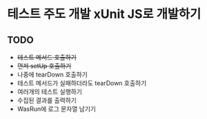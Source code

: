 # 테스트 주도 개발 xUnit JS로 개발하기

## TODO

- ~~테스트 메서드 호출하기~~
- ~~먼저 setUp 호출하기~~
- 나중에 tearDown 호출하기
- 테스트 메서드가 실패하더라도 tearDown 호출하기
- 여러개의 테스트 실행하기
- 수집된 결과를 출력하기 
- WasRun에 로그 문자열 남기기
